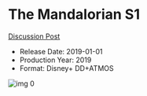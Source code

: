 # The Mandalorian S1

[Discussion Post](https://www.avsforum.com/threads/bass-eq-for-filtered-movies.2995212/post-58810698)

* Release Date: 2019-01-01
* Production Year: 2019
* Format: Disney+ DD+ATMOS

![img 0](https://i.imgur.com/nY1yW5t.jpg)

